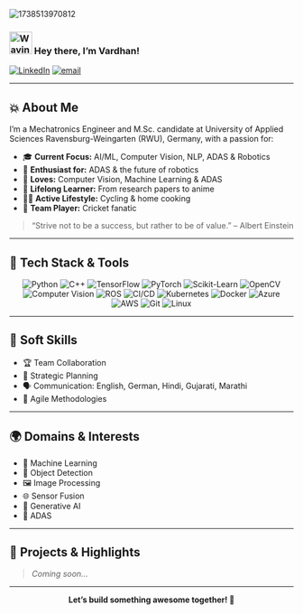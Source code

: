 ![1738513970812](https://github.com/user-attachments/assets/9e90d735-7499-4073-8ac8-f72e5f6d2596)

<h3 align="Left">
    <img src="https://raw.githubusercontent.com/nixin72/nixin72/master/wave.gif" 
         alt="Waving hand animated gif"
         height="40"
         width="40" />
    Hey there, I’m Vardhan!
</h3>

[![LinkedIn](https://img.shields.io/badge/LinkedIn-%230077B5.svg?logo=linkedin&logoColor=white)](https://www.linkedin.com/in/vardhan-mistry/)
[![email](https://img.shields.io/badge/Email-D14836?logo=gmail&logoColor=white)](mailto:mistryvardhan@gmail.com) 

---

## 💥 About Me

I’m a Mechatronics Engineer and M.Sc. candidate at University of Applied Sciences Ravensburg-Weingarten (RWU), Germany, with a passion for:

- 🎓 **Current Focus:** AI/ML, Computer Vision, NLP, ADAS & Robotics
- 👀 **Enthusiast for:** ADAS & the future of robotics
- 💓 **Loves:** Computer Vision, Machine Learning & ADAS
- 📖 **Lifelong Learner:** From research papers to anime
- 🚴‍♂️ **Active Lifestyle:** Cycling & home cooking
- 🏏 **Team Player:** Cricket fanatic

> “Strive not to be a success, but rather to be of value.” – Albert Einstein

---

## 🔧 Tech Stack & Tools

<p align="center">
  <img src="https://img.shields.io/badge/Python-3776AB?style=for-the-badge&logo=python&logoColor=white" alt="Python" />
  <img src="https://img.shields.io/badge/C++-00599C?style=for-the-badge&logo=c%2B%2B&logoColor=white" alt="C++" />
  <img src="https://img.shields.io/badge/TensorFlow-FF6F00?style=for-the-badge&logo=tensorflow&logoColor=white" alt="TensorFlow" />
  <img src="https://img.shields.io/badge/PyTorch-EE4C2C?style=for-the-badge&logo=pytorch&logoColor=white" alt="PyTorch" />
  <img src="https://img.shields.io/badge/Scikit--Learn-F7931E?style=for-the-badge&logo=scikit-learn&logoColor=white" alt="Scikit-Learn" />
  <img src="https://img.shields.io/badge/OpenCV-A8B9CC?style=for-the-badge&logo=opencv&logoColor=white" alt="OpenCV" />
  <img src="https://img.shields.io/badge/Computer_Vision-101010?style=for-the-badge&logo=opencv&logoColor=white" alt="Computer Vision" />
  <img src="https://img.shields.io/badge/ROS-0A0FF9?style=for-the-badge&logo=ros&logoColor=white" alt="ROS" />
  <img src="https://img.shields.io/badge/CI%2FCD-3178C6?style=for-the-badge&logo=githubactions&logoColor=white" alt="CI/CD" />
  <img src="https://img.shields.io/badge/Kubernetes-326CE5?style=for-the-badge&logo=kubernetes&logoColor=white" alt="Kubernetes" />
  <img src="https://img.shields.io/badge/Docker-2496ED?style=for-the-badge&logo=docker&logoColor=white" alt="Docker" />
  <img src="https://img.shields.io/badge/Azure-0078D4?style=for-the-badge&logo=microsoftazure&logoColor=white" alt="Azure" />
  <img src="https://img.shields.io/badge/AWS-232F3E?style=for-the-badge&logo=amazonaws&logoColor=white" alt="AWS" />
  <img src="https://img.shields.io/badge/Git-F05033?style=for-the-badge&logo=git&logoColor=white" alt="Git" />
  <img src="https://img.shields.io/badge/Linux-FCC624?style=for-the-badge&logo=linux&logoColor=black" alt="Linux" />
</p>

---

## 🌟 Soft Skills

- 🏆 Team Collaboration
- 📅 Strategic Planning
- 🗣️ Communication: English, German, Hindi, Gujarati, Marathi
- 🚀 Agile Methodologies

---

## 🌍 Domains & Interests

- 🤖 Machine Learning
- 🎯 Object Detection
- 🖼️ Image Processing
- 🌐 Sensor Fusion
- 🎨 Generative AI
- 🚗 ADAS

---

## 🚀 Projects & Highlights

> _Coming soon…_

---

<p align="center">
  <b>Let’s build something awesome together! 🚀</b>
</p>
